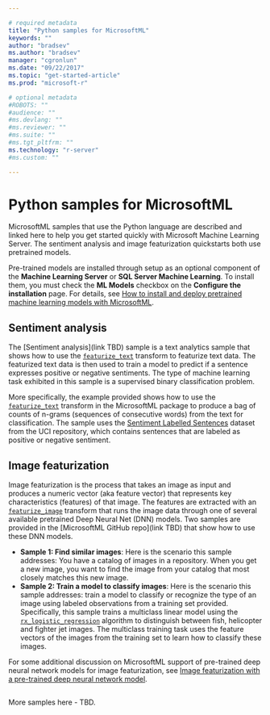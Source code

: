 ```yaml
---

# required metadata
title: "Python samples for MicrosoftML"
keywords: ""
author: "bradsev"
ms.author: "bradsev"
manager: "cgronlun"
ms.date: "09/22/2017"
ms.topic: "get-started-article"
ms.prod: "microsoft-r"

# optional metadata
#ROBOTS: ""
#audience: ""
#ms.devlang: ""
#ms.reviewer: ""
#ms.suite: ""
#ms.tgt_pltfrm: ""
ms.technology: "r-server"
#ms.custom: ""

---
```


# Python samples for MicrosoftML

MicrosoftML samples that use the Python language are described and linked here to help you get started quickly with Microsoft Machine Learning Server. The sentiment analysis and image featurization quickstarts both use pretrained models. 

Pre-trained models are installed through setup as an optional component of the **Machine Learning Server** or **SQL Server Machine Learning**. To install them, you must check the **ML Models** checkbox on the **Configure the installation** page. For details, see [How to install and deploy pretrained machine learning models with MicrosoftML](../install/microsoftml-install-pretrained-models.md).

## Sentiment analysis

The [Sentiment analysis](link TBD) sample is a text analytics sample that shows how to use the [`featurize_text`](../python-reference/microsoftml/featurize-text.md) transform to featurize text data. The featurized text data is then used to train a model to predict if a sentence expresses positive or negative sentiments. The type of machine learning task exhibited in this sample is a supervised binary classification problem.

More specifically, the example provided shows how to use the [`featurize_text`](../python-reference/microsoftml/featurize-text.md) transform in the MicrosoftML package to produce a bag of counts of n-grams (sequences of consecutive words) from the text for classification. The sample uses the [Sentiment Labelled Sentences](https://archive.ics.uci.edu/ml/datasets/Sentiment+Labelled+Sentences) dataset from the UCI repository, which contains sentences that are labeled as positive or negative sentiment.


## Image featurization

Image featurization is the process that takes an image as input and produces a numeric vector (aka feature vector) that represents key characteristics (features) of that image. The features are extracted with an [`featurize_image`](../python-reference/microsoftml/featurize-image.md) transform that runs the image data through one of several available pretrained Deep Neural Net (DNN) models. Two samples are provided in the [MicrosoftML GitHub repo](link TBD) that show how to use these DNN models.

- **Sample 1: Find similar images**: Here is the scenario this sample addresses: You have a catalog of images in a repository. When you get a new image, you want to find the image from your catalog that most closely matches this new image.
- **Sample 2: Train a model to classify images**: Here is the scenario this sample addresses: train a model to classify or recognize the type of an image using labeled observations from a training set provided. Specifically, this sample trains a multiclass linear model using the [`rx_logistic_regression`](../python-reference/microsoftml/rx-logistic-regression.md) algorithm to distinguish between fish, helicopter and fighter jet images. The multiclass training task uses the feature vectors of the images from the training set to learn how to classify these images.

For some additional discussion on MicrosoftML support of pre-trained deep neural network models for image featurization, see [Image featurization with a pre-trained deep neural network model](https://blogs.msdn.microsoft.com/rserver/2017/04/12/image-featurization-with-a-pre-trained-deep-neural-network-model/).

##
More samples here - TBD.